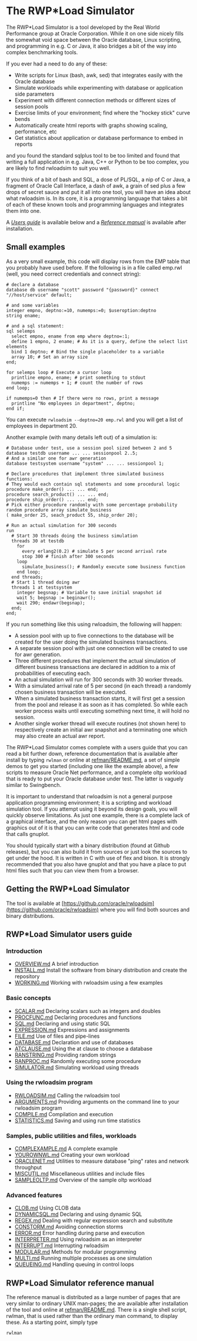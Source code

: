 # The RWP\*Load Simulator

The RWP*Load Simulator is a tool developed by the Real World Performance group at Oracle Corporation.
While it on one side nicely fills the somewhat void space between the Oracle database,
Linux scripting, and programming in e.g. C or Java,
it also bridges a bit of the way into complex benchmarking tools.

If you ever had a need to do any of these:

* Write scripts for Linux (bash, awk, sed) that integrates easily with the Oracle database
* Simulate workloads while experimenting with database or application side parameters
* Experiment with different connection methods or different sizes of session pools
* Exercise limits of your environment; find where the "hockey stick" curve bends
* Automatically create html reports with graphs showing scaling, performance, etc
* Get statistics about application or database performance to embed in reports

and you found the standard sqlplus tool to be too limited and found that writing
a full application in e.g. Java, C++ or Python to be too complex,
you are likely to find rwloadsim to suit you well.

If you think of a bit of bash and SQL, a dose of PL/SQL, a nip of C or Java, a fragment of Oracle Call Interface, 
a dash of awk, a grain of sed plus a few drops of secret sauce and put it all into one tool, you will have an idea about what rwloadsim is.
In its core, it is a programming language that takes a bit of each of these known tools and programming languages and integrates them into one.

A [*Users guide*](#rwpload-simulator-users-guide) is available below and a [*Reference manual*](#rwpload-simulator-reference-manual) is
available after installation.

## Small examples

As a very small example, this code will display rows from the EMP table
that you probably have used before.
If the following is in a file called emp.rwl
(well, you need correct credentials and connect string):
```
# declare a database
database db username "scott" password "{password}" connect "//host/service" default;

# and some variables
integer empno, deptno:=10, numemps:=0; $useroption:deptno
string ename;

# and a sql statement:
sql selemps
  select empno, ename from emp where deptno=:1;
  define 1 empno, 2 ename; # As it is a query, define the select list elements
  bind 1 deptno; # Bind the single placeholder to a variable
  array 10; # Set an array size
end;

for selemps loop # Execute a cursor loop
  printline empno, ename; # print something to stdout
  numemps := numemps + 1; # count the number of rows
end loop;

if numemps=0 then # If there were no rows, print a message
  printline "No employees in department", deptno;
end if;
```
You can execute ```rwloadsim --deptno=20 emp.rwl``` and you will get a list of employees in department 20.

Another example (with many details left out) of a simulation is:
```
# Database under test, use a session pool sized between 2 and 5
database testdb username ... ... sessionpool 2..5;
# And a similar one for awr generation
database testsystem username "system" ... ... sessionpool 1;

# Declare procedures that implement three simulated business functions:
# They would each contain sql statements and some procedural logic
procedure make_order() ... ... end;
procedure search_product() ... ... end;
procedure ship_order() ... ... end;
# Pick either procedure randomly with some percentage probability
random procedure array simulate_business
( make_order 25, seach_product 55, ship_order 20);

# Run an actual simulation for 300 seconds
run
  # Start 30 threads doing the business simulation
  threads 30 at testdb 
    for
      every erlang2(0.2) # simulate 5 per second arrival rate
      stop 300 # finish after 300 seconds
    loop
      simulate_business(); # Randomly execute some business function
    end loop;
  end threads;
  # Start 1 thread doing awr
  threads 1 at testsystem
    integer begsnap; # Variable to save initial snapshot id
    wait 5; begsnap := beginawr();
    wait 290; endawr(begsnap);
  end;
end;
```
If you run something like this using rwloadsim, the following will happen:

* A session pool with up to five connections to the database will be created for the user doing the simulated business transactions.
* A separate session pool with just one connection will be created to use for awr generation.
* Three different procedures that implement the actual simulation of different business transactions are declared in addition to a mix of probabilities of executing each.
* An actual simulation will run for 300 seconds with 30 worker threads.
* With a simulated arrival rate of 5 per second (in each thread) a randomly chosen business transaction will be executed.
* When a simulated business transaction starts, it will first get a session from the pool and release it as soon as it has completed. So while each worker process waits until executing something next time, it will hold no session.
* Another single worker thread will execute routines (not shown here) to respectively create an initial awr snapshot and a terminating one which may also create an actual awr report.

The RWP*Load Simulator comes complete with a users guide that you can read a bit further down,
reference documentation that is available after install by typing ```rwlman```
or online at [refman/README.md](refman/README.md),
a set of simple demos to get you started (including one like the example above),
a few scripts to measure Oracle Net performance,
and a complete oltp workload that is ready to put your Oracle database under test.
The latter is vaguely similar to Swingbench.

It is important to understand that rwloadsim is not a general purpose application programming environment; it is a scripting and workload simulation tool.
If you attempt using it beyond its design goals, you will quickly observe limitations.
As just one example, there is a complete lack of a graphical interface, and the only reason you can get html pages with graphics out of it is that you can write code that generates html and code that calls gnuplot.

You should typically start with a binary distribution (found at Github releases), but you can also build it from sources or just look the sources to get under the hood.
It is written in C with use of flex and bison.
It is strongly recommended that you also have gnuplot and that you have a place to put html files such that you can view them from a browser.

## Getting the RWP\*Load Simulator

The tool is available at [https://github.com/oracle/rwloadsim](https://github.com/oracle/rwloadsim) where
you will find both sources and binary distributions.

## RWP\*Load Simulator users guide

### Introduction

* [OVERVIEW.md](OVERVIEW.md) A brief introduction
* [INSTALL.md](INSTALL.md) Install the software from binary distribution and create the repository
* [WORKING.md](WORKING.md) Working with rwloadsim using a few examples

### Basic concepts

* [SCALAR.md](SCALAR.md) Declaring scalars such as integers and doubles
* [PROCFUNC.md](PROCFUNC.md) Declaring procedures and functions
* [SQL.md](SQL.md) Declaring and using static SQL
* [EXPRESSION.md](EXPRESSION.md) Expressions and assignments
* [FILE.md](FILE.md) Use of files and pipe-lines
* [DATABASE.md](DATABASE.md) Declaration and use of databases
* [ATCLAUSE.md](ATCLAUSE.md) Using the at clause to choose a database
* [RANSTRING.md](RANSTRING.md) Providing random strings
* [RANPROC.md](RANPROC.md) Randomly executing some procedure
* [SIMULATOR.md](SIMULATOR.md) Simulating workload using threads

### Using the rwloadsim program

* [RWLOADSIM.md](RWLOADSIM.md) Calling the rwloadsim tool
* [ARGUMENTS.md](ARGUMENTS.md) Providing arguments on the command line to your rwloadsim program
* [COMPILE.md](COMPILE.md) Compilation and execution
* [STATISTICS.md](STATISTICS.md) Saving and using run time statistics

### Samples, public utilities and files, workloads

* [COMPLEXAMPLE.md](COMPLEXAMPLE.md) A complete example
* [YOUROWNWL.md](YOUROWNWL.md) Creating your own workload
* [ORACLENET.md](ORACLENET.md) Utilities to measure database "ping" rates and network throughput
* [MISCUTIL.md](MISCUTIL.md) Miscellaneous utilities and include files
* [SAMPLEOLTP.md](SAMPLEOLTP.md) Overview of the sample oltp workload

### Advanced features

* [CLOB.md](CLOB.md) Using CLOB data
* [DYNAMICSQL.md](DYNAMICSQL.md) Declaring and using dynamic SQL
* [REGEX.md](REGEX.md) Dealing with regular expression search and substitute
* [CONSTORM.md](CONSTORM.md) Avoiding connection storms
* [ERROR.md](ERROR.md) Error handling during parse and execution
* [INTERPRETER.md](INTERPRETER.md) Using rwloadsim as an interpreter
* [INTERRUPT.md](INTERRUPT.md) Interrupting rwloadsim
* [MODULAR.md](MODULAR.md) Methods for modular programming
* [MULTI.md](MULTI.md) Running multiple processes as one simulation
* [QUEUEING.md](QUEUEING.md) Handling queuing in control loops

## RWP\*Load Simulator reference manual

The reference manual is distributed as a large number of pages that are very similar
to ordinary UNIX man-pages; the are available after installation of the tool
and online at [refman/README.md](refman/README.md).
There is a single shell script, rwlman, that is used rather than the ordinary man
command, to display these.
As a starting point, simply type
```
rwlman
```
